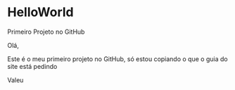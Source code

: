 # HelloWorld
Primeiro Projeto no GitHub

Olá, 

Este é o meu primeiro projeto no GitHub, só estou copiando o que o guia do site está pedindo

Valeu
